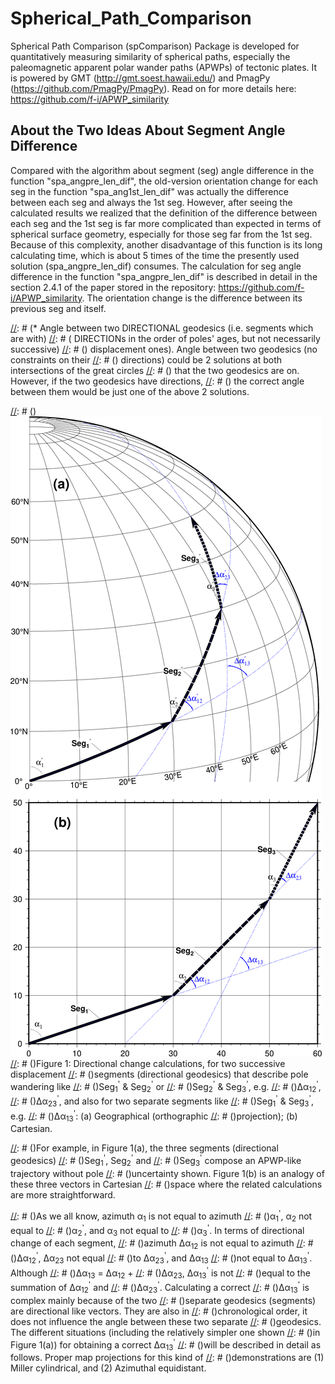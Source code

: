 # Spherical_Path_Comparison
Spherical Path Comparison (spComparison) Package is developed for quantitatively
measuring similarity of spherical paths, especially the paleomagnetic apparent
polar wander paths (APWPs) of tectonic plates. It is powered by GMT
(http://gmt.soest.hawaii.edu/) and PmagPy (https://github.com/PmagPy/PmagPy).
Read on for more details here: https://github.com/f-i/APWP_similarity

## About the Two Ideas About Segment Angle Difference
Compared with the algorithm about segment (seg) angle difference in the function
"spa_angpre_len_dif", the old-version orientation change for each seg in the
function "spa_ang1st_len_dif" was actually the difference between each seg and
always the 1st seg. However, after seeing the calculated results we realized
that the definition of the difference between each seg and the 1st seg is far
more complicated than expected in terms of spherical surface geometry,
especially for those seg far from the 1st seg. Because of this complexity,
another disadvantage of this function is its long calculating time, which is
about 5 times of the time the presently used solution (spa_angpre_len_dif)
consumes. The calculation for seg angle difference in the function
"spa_angpre_len_dif" is described in detail in the section 2.4.1 of the paper
stored in the repository: https://github.com/f-i/APWP_similarity. The
orientation change is the difference between its previous seg and itself.

[//]: # (# Related Algorithms)

[//]: # (## The Idea Behind the Function "spa_ang1st_len_dif")

[//]: # (* Angle between two DIRECTIONAL geodesics (i.e. segments which are with)
[//]: # (  DIRECTIONs in the order of poles' ages, but not necessarily successive)
[//]: # ()  displacement ones). Angle between two geodesics (no constraints on their
[//]: # ()  directions) could be 2 solutions at both intersections of the great circles
[//]: # ()  that the two geodesics are on. However, if the two geodesics have directions,
[//]: # ()  the correct angle between them would be just one of the above 2 solutions.

[//]: # ()![](fig1directionalGeodesics.png?raw=true)
[//]: # ()Figure 1: Directional change calculations, for two successive displacement
[//]: # ()segments (directional geodesics) that describe pole wandering like
[//]: # ()Seg<sub>1</sub><sup>'</sup> & Seg<sub>2</sub><sup>'</sup> or
[//]: # ()Seg<sub>2</sub><sup>'</sup> & Seg<sub>3</sub><sup>'</sup>, e.g.
[//]: # ()&Delta;&alpha;<sub>12</sub><sup>'</sup>,
[//]: # ()&Delta;&alpha;<sub>23</sub><sup>'</sup>, and also for two separate segments like
[//]: # ()Seg<sub>1</sub><sup>'</sup> & Seg<sub>3</sub><sup>'</sup>, e.g.
[//]: # ()&Delta;&alpha;<sub>13</sub><sup>'</sup>: (a) Geographical (orthographic
[//]: # ()projection); (b) Cartesian.

[//]: # ()For example, in Figure 1(a), the three segments (directional geodesics)
[//]: # ()Seg<sub>1</sub><sup>'</sup>, Seg<sub>2</sub><sup>'</sup> and
[//]: # ()Seg<sub>3</sub><sup>'</sup> compose an APWP-like trajectory without pole
[//]: # ()uncertainty shown. Figure 1(b) is an analogy of these three vectors in Cartesian
[//]: # ()space where the related calculations are more straightforward.

[//]: # ()As we all know, azimuth &alpha;<sub>1</sub> is not equal to azimuth
[//]: # ()&alpha;<sub>1</sub><sup>'</sup>, &alpha;<sub>2</sub> not equal to
[//]: # ()&alpha;<sub>2</sub><sup>'</sup>, and &alpha;<sub>3</sub> not equal to
[//]: # ()&alpha;<sub>3</sub><sup>'</sup>. In terms of directional change of each segment,
[//]: # ()azimuth &Delta;&alpha;<sub>12</sub> is not equal to azimuth
[//]: # ()&Delta;&alpha;<sub>12</sub><sup>'</sup>, &Delta;&alpha;<sub>23</sub> not equal
[//]: # ()to &Delta;&alpha;<sub>23</sub><sup>'</sup>, and &Delta;&alpha;<sub>13</sub>
[//]: # ()not equal to &Delta;&alpha;<sub>13</sub><sup>'</sup>. Although
[//]: # ()&Delta;&alpha;<sub>13</sub> = &Delta;&alpha;<sub>12</sub> +
[//]: # ()&Delta;&alpha;<sub>23</sub>, &Delta;&alpha;<sub>13</sub><sup>'</sup> is not
[//]: # ()equal to the summation of &Delta;&alpha;<sub>12</sub><sup>'</sup> and
[//]: # ()&Delta;&alpha;<sub>23</sub><sup>'</sup>. Calculating a correct
[//]: # ()&Delta;&alpha;<sub>13</sub><sup>'</sup> is complex mainly because of the two
[//]: # ()separate geodesics (segments) are directional like vectors. They are also in
[//]: # ()chronological order, it does not influence the angle between these two separate
[//]: # ()geodesics. The different situations (including the relatively simpler one shown
[//]: # ()in Figure 1(a)) for obtaining a correct &Delta;&alpha;<sub>13</sub><sup>'</sup>
[//]: # ()will be described in detail as follows. Proper map projections for this kind of
[//]: # ()demonstrations are (1) Miller cylindrical, and (2) Azimuthal equidistant.
